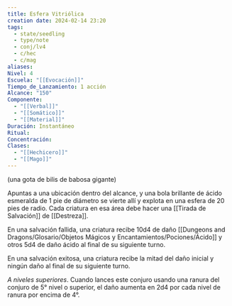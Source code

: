 ```yaml
---
title: Esfera Vitriólica
creation date: 2024-02-14 23:20
tags:
  - state/seedling
  - type/note
  - conj/lv4
  - c/hec
  - c/mag
aliases: 
Nivel: 4
Escuela: "[[Evocación]]"
Tiempo_de_Lanzamiento: 1 acción
Alcance: "150"
Componente:
  - "[[Verbal]]"
  - "[[Somático]]"
  - "[[Material]]"
Duración: Instantáneo
Ritual: 
Concentración: 
Clases:
  - "[[Hechicero]]"
  - "[[Mago]]"
---
```

(una gota de bilis de babosa gigante)

Apuntas a una ubicación dentro del alcance, y una bola brillante de ácido esmeralda de 1 pie de diámetro se vierte allí y explota en una esfera de 20 pies de radio. Cada criatura en esa área debe hacer una [[Tirada de Salvación]] de [[Destreza]].

En una salvación fallida, una criatura recibe 10d4 de daño [[Dungeons and Dragons/Glosario/Objetos Mágicos y Encantamientos/Pociones/Ácido]] y otros 5d4 de daño ácido al final de su siguiente turno.

En una salvación exitosa, una criatura recibe la mitad del daño inicial y ningún daño al final de su siguiente turno.

*A niveles superiores*. Cuando lances este conjuro usando una ranura del conjuro de 5° nivel o superior, el daño aumenta en 2d4 por cada nivel de ranura por encima de 4°.

